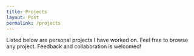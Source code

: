 ```yaml
---
title: Projects
layout: Post
permalink: /projects
---
```


Listed below are personal projects I have worked on. Feel free to browse any project. Feedback and collaboration is welcomed!